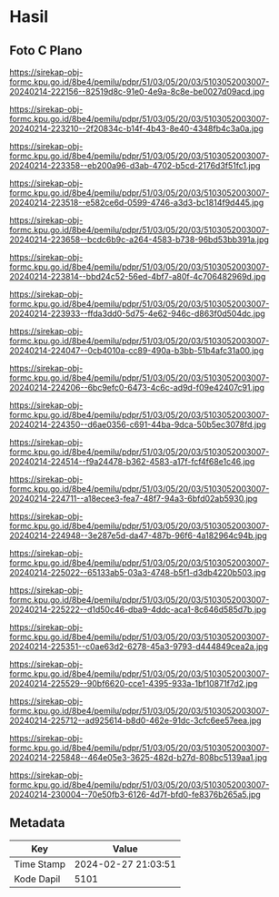 # Hasil

## Foto C Plano

https://sirekap-obj-formc.kpu.go.id/8be4/pemilu/pdpr/51/03/05/20/03/5103052003007-20240214-222156--82519d8c-91e0-4e9a-8c8e-be0027d09acd.jpg

https://sirekap-obj-formc.kpu.go.id/8be4/pemilu/pdpr/51/03/05/20/03/5103052003007-20240214-223210--2f20834c-b14f-4b43-8e40-4348fb4c3a0a.jpg

https://sirekap-obj-formc.kpu.go.id/8be4/pemilu/pdpr/51/03/05/20/03/5103052003007-20240214-223358--eb200a96-d3ab-4702-b5cd-2176d3f51fc1.jpg

https://sirekap-obj-formc.kpu.go.id/8be4/pemilu/pdpr/51/03/05/20/03/5103052003007-20240214-223518--e582ce6d-0599-4746-a3d3-bc1814f9d445.jpg

https://sirekap-obj-formc.kpu.go.id/8be4/pemilu/pdpr/51/03/05/20/03/5103052003007-20240214-223658--bcdc6b9c-a264-4583-b738-96bd53bb391a.jpg

https://sirekap-obj-formc.kpu.go.id/8be4/pemilu/pdpr/51/03/05/20/03/5103052003007-20240214-223814--bbd24c52-56ed-4bf7-a80f-4c706482969d.jpg

https://sirekap-obj-formc.kpu.go.id/8be4/pemilu/pdpr/51/03/05/20/03/5103052003007-20240214-223933--ffda3dd0-5d75-4e62-946c-d863f0d504dc.jpg

https://sirekap-obj-formc.kpu.go.id/8be4/pemilu/pdpr/51/03/05/20/03/5103052003007-20240214-224047--0cb4010a-cc89-490a-b3bb-51b4afc31a00.jpg

https://sirekap-obj-formc.kpu.go.id/8be4/pemilu/pdpr/51/03/05/20/03/5103052003007-20240214-224206--6bc9efc0-6473-4c6c-ad9d-f09e42407c91.jpg

https://sirekap-obj-formc.kpu.go.id/8be4/pemilu/pdpr/51/03/05/20/03/5103052003007-20240214-224350--d6ae0356-c691-44ba-9dca-50b5ec3078fd.jpg

https://sirekap-obj-formc.kpu.go.id/8be4/pemilu/pdpr/51/03/05/20/03/5103052003007-20240214-224514--f9a24478-b362-4583-a17f-fcf4f68e1c46.jpg

https://sirekap-obj-formc.kpu.go.id/8be4/pemilu/pdpr/51/03/05/20/03/5103052003007-20240214-224711--a18ecee3-fea7-48f7-94a3-6bfd02ab5930.jpg

https://sirekap-obj-formc.kpu.go.id/8be4/pemilu/pdpr/51/03/05/20/03/5103052003007-20240214-224948--3e287e5d-da47-487b-96f6-4a182964c94b.jpg

https://sirekap-obj-formc.kpu.go.id/8be4/pemilu/pdpr/51/03/05/20/03/5103052003007-20240214-225022--65133ab5-03a3-4748-b5f1-d3db4220b503.jpg

https://sirekap-obj-formc.kpu.go.id/8be4/pemilu/pdpr/51/03/05/20/03/5103052003007-20240214-225222--d1d50c46-dba9-4ddc-aca1-8c646d585d7b.jpg

https://sirekap-obj-formc.kpu.go.id/8be4/pemilu/pdpr/51/03/05/20/03/5103052003007-20240214-225351--c0ae63d2-6278-45a3-9793-d444849cea2a.jpg

https://sirekap-obj-formc.kpu.go.id/8be4/pemilu/pdpr/51/03/05/20/03/5103052003007-20240214-225529--90bf6620-cce1-4395-933a-1bf10871f7d2.jpg

https://sirekap-obj-formc.kpu.go.id/8be4/pemilu/pdpr/51/03/05/20/03/5103052003007-20240214-225712--ad925614-b8d0-462e-91dc-3cfc6ee57eea.jpg

https://sirekap-obj-formc.kpu.go.id/8be4/pemilu/pdpr/51/03/05/20/03/5103052003007-20240214-225848--464e05e3-3625-482d-b27d-808bc5139aa1.jpg

https://sirekap-obj-formc.kpu.go.id/8be4/pemilu/pdpr/51/03/05/20/03/5103052003007-20240214-230004--70e50fb3-6126-4d7f-bfd0-fe8376b265a5.jpg


## Metadata

| Key        | Value               |
| ---------- | ------------------- |
| Time Stamp | 2024-02-27 21:03:51 |
| Kode Dapil | 5101                |



